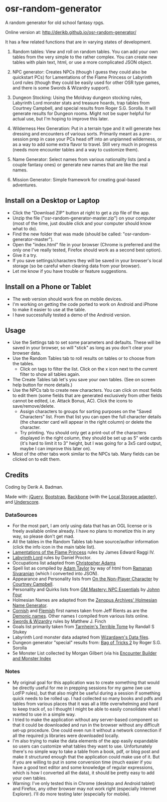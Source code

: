 osr-random-generator
====================

A random generator for old school fantasy rpgs.

Online version at: http://derikb.github.io/osr-random-generator/

It has a few related functions that are in varying states of development.

1) Random tables: View and roll on random tables. You can add your own tables from the very simple to the rather complex. You can create new tables with plain text, html, or use a more complicated JSON object.

2) NPC generator: Creates NPCs (though I guess they could also be quickstart PCs) for Lamentations of the Flame Princess or Labyrinth Lord rules (though they could be easily used for other OSR type games, and there is some Swords & Wizardry support).

3) Dungeon Stocking: Using the Moldvay dungeon stocking rules, Labyrinth Lord monster stats and treasure hoards, trap tables from Courtney Campbell, and special results from Roger S.G. Sorolla. It will generate results for Dungeon rooms. Might not be super helpful for actual use, but I'm hoping to improve this later.

4) Wilderness Hex Generation: Put in a terrain type and it will generate hex dressing and encounters of various sorts. Primarily meant as a pre-session prep in case your PCs head off into an unplanned wilderness, or as a way to add some extra flavor to travel. Still very much in progress (needs more encounter tables and a way to customize them).

5) Name Generator: Select names from various nationality lists (and a couple fantasy ones) or generate new names that are like the real names.

6) Mission Generator: Simple framework for creating goal-based adventures.

Install on a Desktop or Laptop
------------------------------

* Click the "Download ZIP" button at right to get a zip file of the app.
* Unzip the file ("osr-random-generator-master.zip") on your computer (most of the time, just double click and your computer should know what to do).
* Find the new folder that was made (should be called: "osr-random-generator-master").
* Open the "index.html" file in your browser (Chrome is preferred and the only one I've really tested, Firefox should work as a second best option).
* Give it a try.
* If you save settings/characters they will be saved in your browser's local storage (so be careful when clearing data from your browser).
* Let me know if you have trouble or feature suggestions.

Install on a Phone or Tablet
----------------------------

* The web version should work fine on mobile devices.
* I'm working on getting the code ported to work on Android and iPhone to make it easier to use at the table.
* I have successfully tested a demo of the Android version.


Usage
-----

* Use the Settings tab to set some parameters and defaults. These will be saved in your browser, so will "stick" as long as you don't clear your browser data.
* Use the Random Tables tab to roll results on tables or to choose from the tables.
    * Click on tags to filter the list. Click on the x icon next to the current filter to show all tables again.
* The Create Tables tab let's you save your own tables. (See on screen help button for more details.)
* Use the NPCs tab to create new characters. You can click on most fields to edit them (some fields that are generated exclusively from other fields cannot be edited, i.e. Attack Bonus, AC). Click the icons to save/remove/delete.
    * Assign characters to groups for sorting purposes on the "Saved Characters" list. From that list you can open the full character details (the character card will appear in the right column) or delete the character.
    * Try printing. You should only get a print-out of the characters displayed in the right column, they should be set up as 5" wide cards (it's hard to limit it to 3" height, but I was going for a 3x5 card output, maybe I can improve this later on).
* Most of the other tabs work similar to the NPCs tab. Many fields can be clicked on to edit them.

Credits
------

Coding by Derik A. Badman.

Made with: <a href="http://jquery.com">jQuery</a>, <a href="http://getbootstrap.com/">Bootstrap</a>, <a href="http://backbonejs.org/">Backbone</a> (with the <a href="https://github.com/jeromegn/Backbone.localStorage">Local Storage adapter</a>), and <a href="http://underscorejs.org/">Underscore</a>.

### DataSources

* For the most part, I am only using data that has an OGL license or is freely available online already. I have no plans to monetize this in any way, so please don't get mad.
* All the tables in the Random Tables tab have source/author information (click the info icon in the main table list).
* <a href="http://www.lotfp.com/">Lamentations of the Flame Princess</a> rules by James Edward Raggi IV.
* <a href="http://www.goblinoidgames.com/labyrinthlord.html">Labyrinth Lord</a> rules by Daniel Proctor.
* Occupations list adapted from <a href="http://thegruenextdoor.blogspot.com/2013/12/characters-in-flesh.html">Christopher Adams</a>
* Spell list as compiled by <a href="https://plus.google.com/u/0/102353265648840654058/about">Adam Taylor</a> by way of html from <a href="http://save.vs.totalpartykill.ca/grab-bag/">Ramanan Sivaranjan</a> (which I converted into JSON).
* Appearance and Personality lists from <a href="http://www.lulu.com/shop/courtney-campbell/on-the-non-player-character/ebook/product-21094127.html">On the Non-Player Character</a> by <a href="http://hackslashmaster.blogspot.com/">Courtney Campbell</a>.
* Personality and Quirks lists from <a href="http://www.roleplayingtips.com/articles/npc-essentials.html">GM Mastery: NPC Essentials</a> by <a href="http://www.roleplayingtips.com/">Johnn Four</a>
* Holmesian Names are adapted from the <a href="http://zenopusarchives.blogspot.com/2013/07/random-names-one-sheet.html">Zenopus Archives' Holmesian Name Generator</a>.
* <a href="http://jrients.blogspot.com/2011/09/random-cornish-names.html">Cornish</a> and <a href="http://jrients.blogspot.com/2012/01/medieval-flemish-names.html">Flemish</a> first names taken from Jeff Rients as are the <a href="http://www.random-generator.com/index.php?title=Goetic_Demon_Names">Demonic names</a>. Other names I compiled from various lists online.
* <a href="http://www.swordsandwizardry.com/">Swords &amp; Wizardry</a> rules by Matthew J. Finch</a>
* Goals list primarily taken from <a href="http://blog.retroroleplaying.com/2013/03/tarnhelms-terrible-tome-house-rules-for.html">Tarnheim's Terrible Tome</a> by Randall S Stukey
* Labyrinth Lord monster data adapted from <a href="http://www.wizardawn.com/rpg/tool_data.php">Wizardawn's Data files</a>.
* Dungeon generator "special" results from: <a href="http://rolesrules.blogspot.com/2014/02/download-bag-of-tricks-2-now-easier.html">Bag of Tricks 2</a> by Roger S.G. Sorolla
* 5e Monster List collected by Morgan Gilbert (via his <a href="http://www.enworld.org/forum/showthread.php?358299-So-I-made-an-Encounter-Builder-and-Monster-Index">Encounter Builder and Monster Index</a>

### Notes

* My original goal for this application was to create something that would be directly useful for me in prepping sessions for my game (we use LotFP rules), but that also might be useful during a session if something quick needs to be rolled up. I had collected so many books and pdfs and tables from various places that it was all a little overwhelming and hard to keep track of, so I thought I might be able to easily consolidate what I wanted to use in a simple way.
* I tried to make the application without any server-based component so that it could be downloaded and run in the browser without any difficult set-up procedure. One could even run it without a network connection if all the required js libraries were downloaded locally.
* I'm also trying to make the data elements of the app easily expandable so users can customize what tables they want to use. Unfortunately there's no simple way to take a table from a book, pdf, or blog post and make it structured enough that the application could make use of it. But if you are willing to put in some conversion time (much easier if you have a good text editor and some knowledge of regular expressions, which is how I converted all the data), it should be pretty easy to add your own tables.
* Warning: I've only tested this in Chrome (desktop and Android tablet) and Firefox, any other browser may not work right (especially Internet Explorer). I'll do more testing later (especially for mobile).
